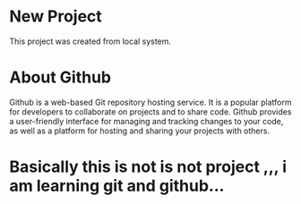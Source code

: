 # New Project

This project was created from local system. 

# About Github

Github is a web-based Git repository hosting service. It is a popular platform for developers to collaborate on projects and to share code. Github provides a user-friendly interface for managing and tracking changes to your code, as well as a platform for hosting and sharing your projects with others.

# Basically this is not is not project ,,, i am learning git and github...

